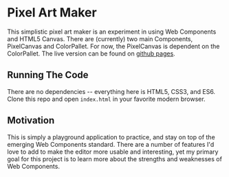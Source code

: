 # Pixel Art Maker

This simplistic pixel art maker is an experiment in using Web Components and HTML5 Canvas.  There are (currently) two main Components, PixelCanvas and ColorPallet. For now, the PixelCanvas is dependent on the ColorPallet. The live version can be found on [github pages](https://teb311.github.io/pixel-art-maker).

## Running The Code

There are no dependencies -- everything here is HTML5, CSS3, and ES6. Clone this repo and open `index.html` in your favorite modern browser.

## Motivation

This is simply a playground application to practice, and stay on top of the emerging Web Components standard. There are a number of features I'd love to add to make the editor more usable and interesting, yet my primary goal for this project is to learn more about the strengths and weaknesses of Web Components.
